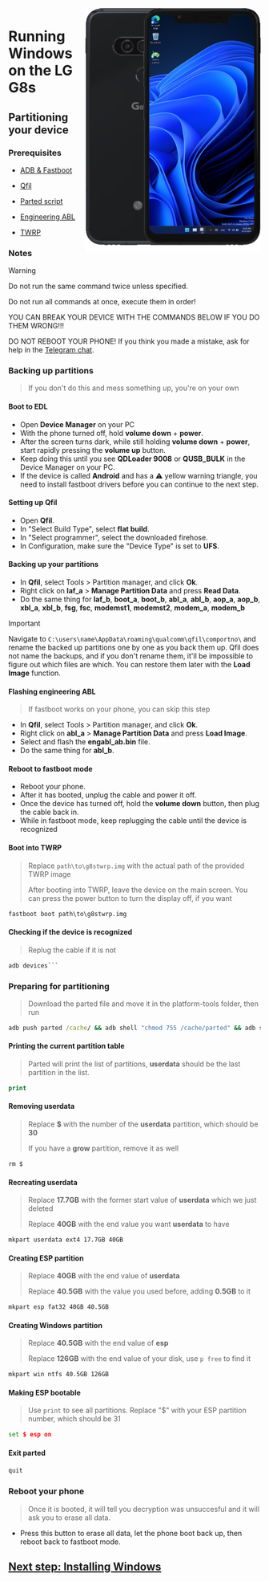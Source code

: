 <img align="right" src="https://github.com/n00b69/woa-betalm/blob/main/betalm.png" width="350" alt="Windows 11 running on betalm">

# Running Windows on the LG G8s

## Partitioning your device

### Prerequisites
- [ADB & Fastboot](https://developer.android.com/studio/releases/platform-tools)

- [Qfil](https://github.com/n00b69/woa-betalm/releases/tag/Qfil)
  
- [Parted script](https://github.com/n00b69/woa-betalm/releases/download/Files/parted)

- [Engineering ABL](https://github.com/n00b69/woa-betalm/releases/download/Files/engabl_ab.bin)
  
- [TWRP](https://github.com/n00b69/woa-betalm/releases/download/Files/g8stwrp.img)

### Notes
> [!WARNING]  
> 
> Do not run the same command twice unless specified.
>  
> Do not run all commands at once, execute them in order!
>
> YOU CAN BREAK YOUR DEVICE WITH THE COMMANDS BELOW IF YOU DO THEM WRONG!!!
>
> DO NOT REBOOT YOUR PHONE! If you think you made a mistake, ask for help in the [Telegram chat](https://t.me/winong8x).

### Backing up partitions
> If you don't do this and mess something up, you're on your own

#### Boot to EDL
- Open **Device Manager** on your PC
- With the phone turned off, hold **volume down** + **power**.
- After the screen turns dark, while still holding **volume down** + **power**, start rapidly pressing the **volume up** button.
- Keep doing this until you see **QDLoader 9008** or **QUSB_BULK** in the Device Manager on your PC.
- If the device is called **Android** and has a ⚠️ yellow warning triangle, you need to install fastboot drivers before you can continue to the next step.

#### Setting up Qfil
- Open **Qfil**.
- In "Select Build Type", select **flat build**.
- In "Select programmer", select the downloaded firehose.
- In Configuration, make sure the "Device Type" is set to **UFS**.

#### Backing up your partitions
- In **Qfil**, select Tools > Partition manager, and click **Ok**.
- Right click on **laf_a** > **Manage Partition Data** and press **Read Data**.
- Do the same thing for **laf_b**, **boot_a**, **boot_b**, **abl_a**, **abl_b**, **aop_a**, **aop_b**, **xbl_a**, **xbl_b**, **fsg**, **fsc**, **modemst1**, **modemst2**, **modem_a**, **modem_b**

> [!Important]
> Navigate to `C:\users\name\AppData\roaming\qualcomm\qfil\comportno\` and rename the backed up partitions one by one as you back them up. Qfil does not name the backups, and if you don't rename them, it'll be impossible to figure out which files are which. You can restore them later with the **Load Image** function.

#### Flashing engineering ABL
> If fastboot works on your phone, you can skip this step
- In **Qfil**, select Tools > Partition manager, and click **Ok**.
- Right click on **abl_a** > **Manage Partition Data** and press **Load Image**.
- Select and flash the **engabl_ab.bin** file.
- Do the same thing for **abl_b**.

#### Reboot to fastboot mode
- Reboot your phone.
- After it has booted, unplug the cable and power it off.
- Once the device has turned off, hold the **volume down** button, then plug the cable back in.
- While in fastboot mode, keep replugging the cable until the device is recognized

#### Boot into TWRP
> Replace `path\to\g8stwrp.img` with the actual path of the provided TWRP image
>
> After booting into TWRP, leave the device on the main screen. You can press the power button to turn the display off, if you want
```cmd
fastboot boot path\to\g8stwrp.img
```

#### Checking if the device is recognized
> Replug the cable if it is not
```cmd
adb devices```
```

### Preparing for partitioning
> Download the parted file and move it in the platform-tools folder, then run
```cmd
adb push parted /cache/ && adb shell "chmod 755 /cache/parted" && adb shell /cache/parted /dev/block/sda
```

#### Printing the current partition table
> Parted will print the list of partitions, **userdata** should be the last partition in the list.
```cmd
print
```

#### Removing userdata
> Replace **$** with the number of the **userdata** partition, which should be **30**
> 
> If you have a **grow** partition, remove it as well
```cmd
rm $
```

#### Recreating userdata
> Replace **17.7GB** with the former start value of **userdata** which we just deleted
>
> Replace **40GB** with the end value you want **userdata** to have
```cmd
mkpart userdata ext4 17.7GB 40GB
```

#### Creating ESP partition
> Replace **40GB** with the end value of **userdata**
>
> Replace **40.5GB** with the value you used before, adding **0.5GB** to it
```cmd
mkpart esp fat32 40GB 40.5GB
```

#### Creating Windows partition
> Replace **40.5GB** with the end value of **esp**
>
> Replace **126GB** with the end value of your disk, use `p free` to find it
```cmd
mkpart win ntfs 40.5GB 126GB
```

#### Making ESP bootable
> Use `print` to see all partitions. Replace "$" with your ESP partition number, which should be 31
```cmd
set $ esp on
```

#### Exit parted
```cmd
quit
```

### Reboot your phone
> Once it is booted, it will tell you decryption was unsuccesful and it will ask you to erase all data.
- Press this button to erase all data, let the phone boot back up, then reboot back to fastboot mode.

## [Next step: Installing Windows](2-install.md)












